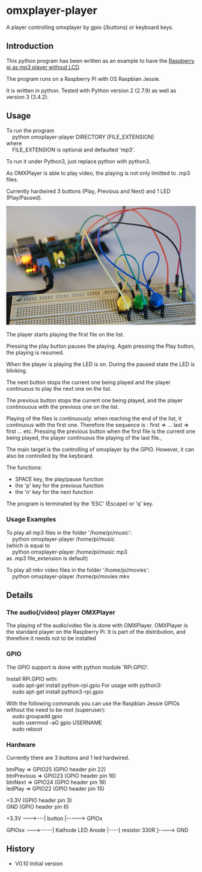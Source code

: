 # omxplayer-player

A player controlling omxplayer by gpio (/buttons) or keyboard keys.

## Introduction

This python program has been written as an example to have the [Raspberry pi as mp3 player without LCD](https://www.raspberrypi.org/forums/viewtopic.php?f=63&t=168392).

The program runs on a Raspberry Pi with OS Raspbian Jessie.

It is written in python. Tested with Python version 2 (2.7.9) as well as version 3 (3.4.2).

## Usage

To run the program<br>
&nbsp;&nbsp;&nbsp;&nbsp;python omxplayer-player DIRECTORY [FILE_EXTENSION]<br>
where<br>
&nbsp;&nbsp;&nbsp;&nbsp;FILE_EXTENSION is optional and defaulted 'mp3'.<br> 

To run it under Python3, just replace python with python3.

As OMXPlayer is able to play video, the playing is not only limitted to .mp3 files. 

Currently hardwired 3 buttons (Play, Previous and Next) and 1 LED (Play/Paused).

![Photo of the breadboard setup](https://github.com/jehutting/omxplayer-player/raw/master/image-1.jpg)


The player starts playing the first file on the list.

Pressing the play button pauses the playing. Again pressing the Play button, the playing is resumed.

When the player is playing the LED is on. During the paused state the LED is blinking.

The next button stops the current one being played and the player continuous to play the next one on the list.

The previous button stops the current one being played, and the player continouous with the previous one on the list.

Playing of the files is continuously: when reaching the end of the list, it continuous with the first one.
Therefore the sequence is : first => ... last => first ... etc.
Pressing the previous button when the first file is the current one being played, 
the player continuous the playing of the last file., 

The main target is the controlling of omxplayer by the GPIO. However, it can also be controlled by the keyboard.

The functions:<br>
- SPACE key, the play/pause function<br>
- the 'p' key for the previous function<br>
- the 'n' key for the next function<br>

The program is terminated by the 'ESC' (Escape) or 'q' key.

### Usage Examples

To play all mp3 files in the folder '/home/pi/music':<br>
&nbsp;&nbsp;&nbsp;&nbsp;python omxplayer-player /home/pi/music<br>
(which is equal to<br>
&nbsp;&nbsp;&nbsp;&nbsp;python omxplayer-player /home/pi/music mp3<br>
as .mp3 file_extension is default)

To play all mkv video files in the folder '/home/pi/movies':<br>
&nbsp;&nbsp;&nbsp;&nbsp;python omxplayer-player /home/pi/movies mkv<br>

## Details

### The audio(/video) player OMXPlayer

The playing of the audio/video file is done with OMXPlayer.
OMXPlayer is the standard player on the Raspberry Pi. It is part of the distribution, and therefore it needs not to be installed


### GPIO

The GPIO support is done with python module 'RPi.GPIO'.

Install RPi.GPIO with:<br>
&nbsp;&nbsp;&nbsp;&nbsp;sudo apt-get install python-rpi.gpio
For usage with python3:<br>
&nbsp;&nbsp;&nbsp;&nbsp;sudo apt-get install python3-rpi.gpio

With the following commands you can use the Raspbian Jessie GPIOs without the need to be root (superuser):<br>
&nbsp;&nbsp;&nbsp;&nbsp;sudo groupadd gpio<br>
&nbsp;&nbsp;&nbsp;&nbsp;sudo usermod -aG gpio USERNAME<br>
&nbsp;&nbsp;&nbsp;&nbsp;sudo reboot<br>


### Hardware

Currently there are 3 buttons and 1 led hardwired.

btnPlay => GPIO25 (GPIO header pin 22)<br>
btnPrevious => GPIO23 (GPIO header pin 16)<br>
btnNext => GPIO24 (GPIO header pin 18)<br>
ledPlay => GPIO22 (GPIO header pin 15)<br>


+3.3V (GPIO header pin 3)<br>
GND (GPIO header pin 6)

+3.3V --->---| button |-----> GPIOx

GPIOxx --->-----| Kathode  LED  Anode |----[ resistor 330R ]----> GND



## History
* V0.10 Initial version
